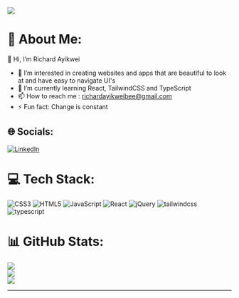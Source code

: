 [![](https://visitcount.itsvg.in/api?id=richardayikwei&icon=0&color=0)](https://visitcount.itsvg.in)
# 💫 About Me:
<!-- Proudly created with GPRM ( https://gprm.itsvg.in ) --> 👋 Hi, I’m Richard Ayikwei
- 👀 I’m interested in creating websites and apps that are beautiful to look at and have easy to navigate UI's
- 🌱 I’m currently learning React, TailwindCSS and TypeScript
- 📫 How to reach me : richardayikweibee@gmail.com
- ⚡ Fun fact: Change is constant



## 🌐 Socials:
[![LinkedIn](https://img.shields.io/badge/LinkedIn-%230077B5.svg?logo=linkedin&logoColor=white)](https://linkedin.com/in/www.linkedin.com/in/richard-ayikwei-48b171112) 

# 💻 Tech Stack:
![CSS3](https://img.shields.io/badge/css3-%231572B6.svg?style=for-the-badge&logo=css3&logoColor=white) ![HTML5](https://img.shields.io/badge/html5-%23E34F26.svg?style=for-the-badge&logo=html5&logoColor=white) ![JavaScript](https://img.shields.io/badge/javascript-%23323330.svg?style=for-the-badge&logo=javascript&logoColor=%23F7DF1E) ![React](https://img.shields.io/badge/react-%2320232a.svg?style=for-the-badge&logo=react&logoColor=%2361DAFB) ![jQuery](https://img.shields.io/badge/jquery-%230769AD.svg?style=for-the-badge&logo=jquery&logoColor=white) ![tailwindcss](https://img.shields.io/badge/tailwindcss-%230769AD.svg?style=for-the-badge&logo=tailwindcss&logoColor=white) ![typescript](https://img.shields.io/badge/typescript-%230769AD.svg?style=for-the-badge&logo=typescript&logoColor=white)
# 📊 GitHub Stats:
![](https://github-readme-stats.vercel.app/api?username=richardayikwei&theme=dark&hide_border=false&include_all_commits=false&count_private=false)<br/>
![](https://github-readme-streak-stats.herokuapp.com/?user=richardayikwei&theme=dark&hide_border=false)<br/>
![](https://github-readme-stats.vercel.app/api/top-langs/?username=richardayikwei&theme=dark&hide_border=false&include_all_commits=false&count_private=false&layout=compact)

---


<!---
richardayikwei/richardayikwei is a ✨ special ✨ repository because its `README.md` (this file) appears on your GitHub profile.
You can click the Preview link to take a look at your changes.
--->

